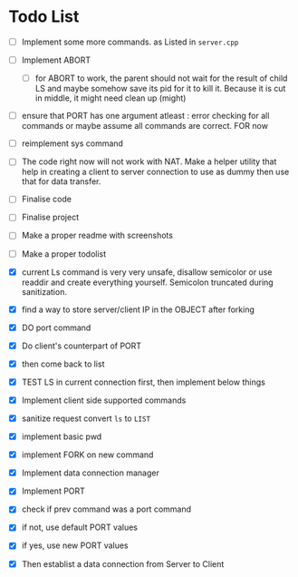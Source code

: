 # Todo List

- [ ] Implement some more commands. as Listed in `server.cpp`
- [ ] Implement ABORT
  - [ ] for ABORT to work, the parent should not wait for the result of child LS
    and maybe somehow save its pid for it to kill it. Because it is cut in middle, it might need clean up (might)
- [ ] ensure that PORT has one argument atleast : error checking for all commands or maybe assume all commands are correct. FOR now
- [ ] reimplement sys command
- [ ] The code right now will not work with NAT. Make a helper utility that help in creating a client to server connection to use as dummy then use that for data transfer.
- [ ] Finalise code
- [ ] Finalise project
- [ ] Make a proper readme with screenshots

- [ ] Make a proper todolist
- [X] current Ls command is very very unsafe, disallow semicolor or use readdir and create everything yourself. Semicolon truncated during sanitization.
- [X] find a way to store server/client IP in the OBJECT after forking
- [X] DO port command
- [X] Do client's counterpart of PORT
- [X] then come back to list
- [X] TEST LS in current connection first, then implement below things
- [X] Implement client side supported commands
- [X] sanitize request convert `ls` to `LIST`
- [X] implement basic pwd
- [X] implement FORK on new command
- [X] Implement data connection manager
- [X] Implement PORT
- [X] check if prev command was a port command
- [X] if not, use default PORT values 
- [X] if yes, use new PORT values
- [X] Then establist a data connection from Server to Client